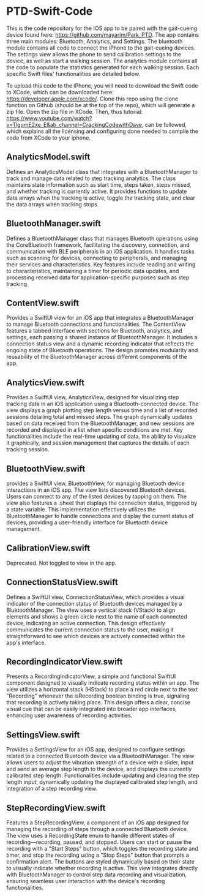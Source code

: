 # PTD-Swift-Code

This is the code repository for the IOS app to be paired with the gait-cueing device found here: https://github.com/mayarim/Park_PTD. The app contains three main modules: Bluetooth, Analytics, and Settings. The bluetooth module contains all code to connect the iPhone to the gait-cueing devices. The settings view allows the phone to send calibration settings to the device, as well as start a walking session. The analytics module contains all the code to populate the statistics generated for each walking session. Each specific Swift files' functionalities are detailed below.

To upload this code to the iPhone, you will need to download the Swift code to XCode, which can be downloaded here: https://developer.apple.com/xcode/. Clone this repo using the clone function on Github (should be at the top of the repo), which will generate a zip file. Open the zip file in XCode. Then, thus tutorial: https://www.youtube.com/watch?v=TlgumE2xe_E&ab_channel=CrackingCodewithDave, can be followed, which explains all the licensing and configuring done needed to compile the code from XCode to your iphone.

## AnalyticsModel.swift

Defines an AnalyticsModel class that integrates with a BluetoothManager to track and manage data related to step tracking analytics. The class maintains state information such as start time, steps taken, steps missed, and whether tracking is currently active. It provides functions to update data arrays when the tracking is active, toggle the tracking state, and clear the data arrays when tracking stops.

## BluetoothManager.swift

Defines a BluetoothManager class that manages Bluetooth operations using the CoreBluetooth framework, facilitating the discovery, connection, and communication with BLE peripherals in an iOS application. It handles tasks such as scanning for devices, connecting to peripherals, and managing their services and characteristics. Key features include reading and writing to characteristics, maintaining a timer for periodic data updates, and processing received data for application-specific purposes such as step tracking.

## ContentView.swift

Provides a SwiftUI view for an iOS app that integrates a BluetoothManager to manage Bluetooth connections and functionalities. The ContentView features a tabbed interface with sections for Bluetooth, analytics, and settings, each passing a shared instance of BluetoothManager. It includes a connection status view and a dynamic recording indicator that reflects the ongoing state of Bluetooth operations. The design promotes modularity and reusability of the BluetoothManager across different components of the app.

## AnalyticsView.swift

Provides a SwiftUI view, AnalyticsView, designed for visualizing step tracking data in an iOS application using a Bluetooth-connected device. The view displays a graph plotting step length versus time and a list of recorded sessions detailing total and missed steps. The graph dynamically updates based on data received from the BluetoothManager, and new sessions are recorded and displayed in a list when specific conditions are met. Key functionalities include the real-time updating of data, the ability to visualize it graphically, and session management that captures the details of each tracking session.

## BluetoothView.swift

provides a SwiftUI view, BluetoothView, for managing Bluetooth device interactions in an iOS app. The view lists discovered Bluetooth devices. Users can connect to any of the listed devices by tapping on them. The view also features a .sheet that displays the connection status, triggered by a state variable. This implementation effectively utilizes the BluetoothManager to handle connections and display the current status of devices, providing a user-friendly interface for Bluetooth device management.

## CalibrationView.swift

Deprecated. Not toggled to view in the app.

## ConnectionStatusView.swift

Defines a SwiftUI view, ConnectionStatusView, which provides a visual indicator of the connection status of Bluetooth devices managed by a BluetoothManager. The view uses a vertical stack (VStack) to align elements and shows a green circle next to the name of each connected device, indicating an active connection. This design effectively communicates the current connection status to the user, making it straightforward to see which devices are actively connected within the app's interface.

## RecordingIndicatorView.swift

Presents a RecordingIndicatorView, a simple and functional SwiftUI component designed to visually indicate recording status within an app. The view utilizes a horizontal stack (HStack) to place a red circle next to the text "Recording" whenever the isRecording boolean binding is true, signaling that recording is actively taking place. This design offers a clear, concise visual cue that can be easily integrated into broader app interfaces, enhancing user awareness of recording activities.

## SettingsView.swift

Provides a SettingsView for an iOS app, designed to configure settings related to a connected Bluetooth device via a BluetoothManager. The view allows users to adjust the vibration strength of a device with a slider, input and send an average step length to the device, and displays the currently calibrated step length. Functionalities include updating and clearing the step length input, dynamically updating the displayed calibrated step length, and integration of a step recording view. 

## StepRecordingView.swift

Features a StepRecordingView, a component of an iOS app designed for managing the recording of steps through a connected Bluetooth device. The view uses a RecordingState enum to handle different states of recording—recording, paused, and stopped. Users can start or pause the recording with a "Start Steps" button, which toggles the recording state and timer, and stop the recording using a "Stop Steps" button that prompts a confirmation alert. The buttons are styled dynamically based on their state to visually indicate whether recording is active. This view integrates directly with BluetoothManager to control step data recording and visualization, ensuring seamless user interaction with the device's recording functionalities.

